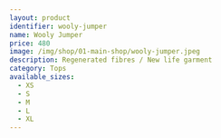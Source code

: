 ```yaml
---
layout: product
identifier: wooly-jumper
name: Wooly Jumper
price: 480
image: /img/shop/01-main-shop/wooly-jumper.jpeg
description: Regenerated fibres / New life garment
category: Tops
available_sizes:
  - XS
  - S
  - M
  - L
  - XL
---
```

